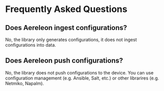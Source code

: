 # Frequently Asked Questions

## Does Aereleon ingest configurations?

No, the library only generates configurations, it does not ingest configurations into data.

## Does Aereleon push configurations?

No, the library does not push configurations to the device. You can use configuration management (e.g. Ansible, Salt, etc.) or other librarires (e.g. Netmiko, Napalm).